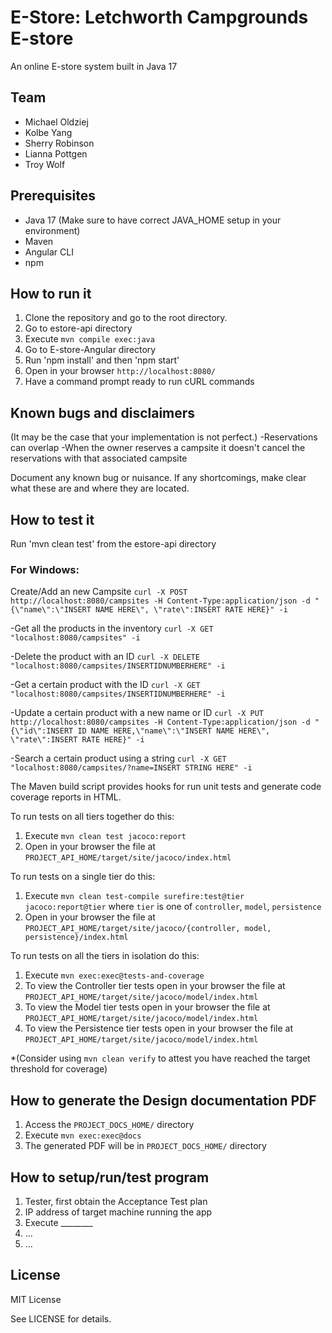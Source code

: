 # E-Store: Letchworth Campgrounds E-store

An online E-store system built in Java 17 
  
## Team

- Michael Oldziej
- Kolbe Yang
- Sherry Robinson
- Lianna Pottgen 
- Troy Wolf


## Prerequisites

- Java 17 (Make sure to have correct JAVA_HOME setup in your environment)
- Maven
- Angular CLI
- npm


## How to run it

1. Clone the repository and go to the root directory.
2. Go to estore-api directory
3. Execute `mvn compile exec:java`
4. Go to E-store-Angular directory
5. Run 'npm install' and then 'npm start'
6. Open in your browser `http://localhost:8080/`
7. Have a command prompt ready to run cURL commands

## Known bugs and disclaimers
(It may be the case that your implementation is not perfect.)
-Reservations can overlap
-When the owner reserves a campsite it doesn't cancel the reservations with that associated campsite

Document any known bug or nuisance.
If any shortcomings, make clear what these are and where they are located.

## How to test it

Run 'mvn clean test' from the estore-api directory

### For Windows:

Create/Add an new Campsite
`curl -X POST http://localhost:8080/campsites -H Content-Type:application/json -d "{\"name\":\"INSERT NAME HERE\", \"rate\":INSERT RATE HERE}" -i`

-Get all the products in the inventory
`curl -X GET "localhost:8080/campsites" -i`

-Delete the product with an ID 
`curl -X DELETE "localhost:8080/campsites/INSERTIDNUMBERHERE" -i`

-Get a certain product with the ID
`curl -X GET "localhost:8080/campsites/INSERTIDNUMBERHERE" -i`

-Update a certain product with a new name or ID
`curl -X PUT http://localhost:8080/campsites -H Content-Type:application/json -d "{\"id\":INSERT ID NAME HERE,\"name\":\"INSERT NAME HERE\", \"rate\":INSERT RATE HERE}" -i`

-Search a certain product using a string
`curl -X GET "localhost:8080/campsites/?name=INSERT STRING HERE" -i`


The Maven build script provides hooks for run unit tests and generate code coverage
reports in HTML.

To run tests on all tiers together do this:

1. Execute `mvn clean test jacoco:report`
2. Open in your browser the file at `PROJECT_API_HOME/target/site/jacoco/index.html`

To run tests on a single tier do this:

1. Execute `mvn clean test-compile surefire:test@tier jacoco:report@tier` where `tier` is one of `controller`, `model`, `persistence`
2. Open in your browser the file at `PROJECT_API_HOME/target/site/jacoco/{controller, model, persistence}/index.html`

To run tests on all the tiers in isolation do this:

1. Execute `mvn exec:exec@tests-and-coverage`
2. To view the Controller tier tests open in your browser the file at `PROJECT_API_HOME/target/site/jacoco/model/index.html`
3. To view the Model tier tests open in your browser the file at `PROJECT_API_HOME/target/site/jacoco/model/index.html`
4. To view the Persistence tier tests open in your browser the file at `PROJECT_API_HOME/target/site/jacoco/model/index.html`

*(Consider using `mvn clean verify` to attest you have reached the target threshold for coverage)
  
  
## How to generate the Design documentation PDF

1. Access the `PROJECT_DOCS_HOME/` directory
2. Execute `mvn exec:exec@docs`
3. The generated PDF will be in `PROJECT_DOCS_HOME/` directory


## How to setup/run/test program 

1. Tester, first obtain the Acceptance Test plan
2. IP address of target machine running the app
3. Execute ________
4. ...
5. ...

## License

MIT License

See LICENSE for details.
